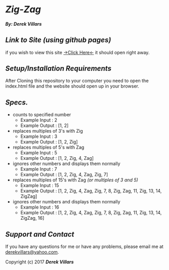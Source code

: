 # _**Zig-Zag**_
#### _**By: Derek Villars**_

## _Link to Site (using github pages)_
if you wish to view this site [->Click Here<-](https://DVillars.github.io/zig-zag.git) it should open right away.

## _Setup/Installation Requirements_
 After Cloning this repository to your computer you need to open the index.html file and the website should open up in your browser.

## _Specs._
+ counts to specified number
  + Example Input : 2
  + Example Output : [1, 2]
+ replaces multiples of 3's with Zig
  + Example Input : 3
  + Example Output : [1, 2, Zig]
+ replaces multiples of 5's with Zag
  + Example Input : 5
  + Example Output : [1, 2, Zig, 4, Zag]
+ ignores other numbers and displays them normally
  + Example Input : 7
  + Example Output : [1, 2, Zig, 4, Zag, Zig, 7]
+ replaces multiples of 15's with Zag _(or multiples of 3 and 5)_
  + Example Input : 15
  + Example Output : [1, 2, Zig, 4, Zag, Zig, 7, 8, Zig, Zag, 11, Zig, 13, 14, ZigZag]
+ ignores other numbers and displays them normally
  + Example Input : 16
  + Example Output : [1, 2, Zig, 4, Zag, Zig, 7, 8, Zig, Zag, 11, Zig, 13, 14, ZigZag, 16]

## _Support and Contact_
If you have any questions for me or have any problems, please email me at derekvillars@yahoo.com.

Copyright (c) 2017 **_Derek Villars_**
